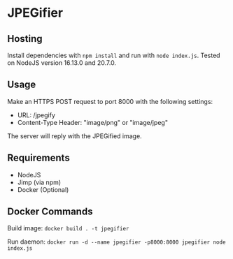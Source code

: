 # JPEGifier

## Hosting
Install dependencies with `npm install` and run with `node index.js`. Tested on NodeJS version 16.13.0 and 20.7.0.

## Usage
Make an HTTPS POST request to port 8000 with the following settings:
- URL: /jpegify
- Content-Type Header: "image/png" or "image/jpeg"

The server will reply with the JPEGified image.

## Requirements
- NodeJS
- Jimp (via npm)
- Docker (Optional)

## Docker Commands
Build image: `docker build . -t jpegifier`

Run daemon: `docker run -d --name jpegifier -p8000:8000 jpegifier node index.js`